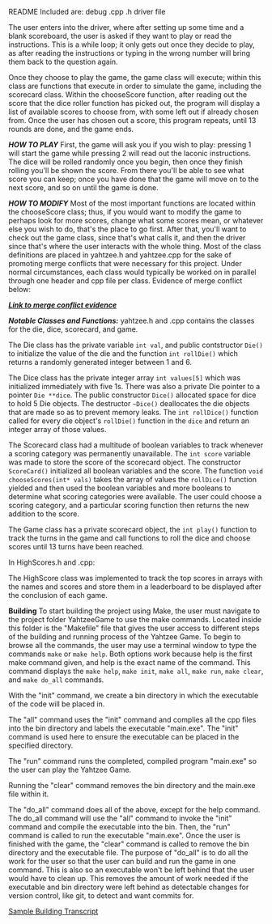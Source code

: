 README
Included are:
debug
.cpp
.h
driver file

The user enters into the driver, where after setting up some time and a blank scoreboard, the user is asked if they want to play or read the instructions. This is a while loop; it only gets out once they decide to play, as after reading the instructions or typing in the wrong number will bring them back to the question again.

Once they choose to play the game, the game class will execute; within this class are functions that execute in order to simulate the game, including the scorecard class. Within the chooseScore function, after reading out the score that the dice roller function has picked out, the program will display a list of available scores to choose from, with some left out if already chosen from. Once the user has chosen out a score, this program repeats, until 13 rounds are done, and the game ends. 

***HOW TO PLAY***
First, the game will ask you if you wish to play: pressing 1 will start the game while pressing 2 will read out the laconic instructions.
The dice will be rolled randomly once you begin, then once they finish rolling you'll be shown the score. From there you'll be able to see what score you can keep; once you have done that the game will move on to the next score, and so on until the game is done.

***HOW TO MODIFY***
Most of the most important functions are located within the chooseScore class; thus, if you would want to modify the game to perhaps look for more scores, change what some scores mean, or whatever else you wish to do, that's the place to go first. After that, you'll want to check out the game class, since that's what calls it, and then the driver since that's where the user interacts with the whole thing. Most of the class definitions are placed in yahtzee.h and yahtzee.cpp for the sake of promoting merge conflicts that were necessary for this project. Under normal circumstances, each class would typically be worked on in parallel through one header and cpp file per class. Evidence of merge conflict below:


***[Link to merge conflict evidence](https://falconbgsu-my.sharepoint.com/:i:/g/personal/xgschwi_bgsu_edu/Ef5NJqH8vPBAtjjCLZEVxFcBTnP-qbI3Hw0zlKiycduG0w?e=p3pdcu)***

***Notable Classes and Functions:***
yahtzee.h and .cpp contains the classes for the die, dice, scorecard, and game.

The Die class has the private variable `int val`, and public contstructor `Die()` to initialize the value of the die and the function `int rollDie()` which returns a randomly generated integer between 1 and 6.

The Dice class has the private integer array `int values[5]` which was initialized immediately with five 1s. There was also a private Die pointer to a pointer `Die **dice`. The public constructor `Dice()` allocated space for dice to hold 5 Die objects. The destructor `~Dice()` deallocates the die objects that are made so as to prevent memory leaks. The `int rollDice()` function called for every die object's `rollDie()` function in the `dice` and return an integer array of those values.

The Scorecard class had a multitude of boolean variables to track whenever a scoring category was permanently unavailable. The `int score` variable was made to store the score of the scorecard object. The constructor `ScoreCard()` initialized all boolean variables and the score. The function `void chooseScores(int* vals)` takes the array of values the `rollDice()` function yielded and then used the boolean variables and more booleans to determine what scoring categories were available. The user could choose a scoring category, and a particular scoring function then returns the new addition to the score.

The Game class has a private scorecard object, the `int play()` function to track the turns in the game and call functions to roll the dice and choose scores until 13 turns have been reached. 

In HighScores.h and .cpp:

The HighScore class was implemented to track the top scores in arrays with the names and scores and store them in a leaderboard to be displayed after the conclusion of each game.

****Building****
To start building the project using Make, the user must navigate to the project folder YahtzeeGame to use the make commands. Located inside this folder is the "Makefile" file that gives the user access to different steps of the building and running process of the Yahtzee Game. To begin to browse all the commands, the user may use a terminal window to type the commands `make` or `make help`. Both options work because help is the first make command given, and help is the exact name of the command. This command displays the `make help`, `make init`, `make all`, `make run`, `make clear`, and `make do_all` commands. 

With the "init" command, we create a bin directory in which the executable of the code will be placed in. 

The "all" command uses the "init" command and complies all the cpp files into the bin directory and labels the executable "main.exe". The "init" command is used here to ensure the executable can be placed in the specified directory.

The "run" command runs the completed, compiled program "main.exe" so the user can play the Yahtzee Game. 

Running the "clear" command removes the bin directory and the main.exe file within it.

The "do_all" command does all of the above, except for the help command. The do_all command will use the "all" command to invoke the "init" command and compile the executable into the bin. Then, the "run" command is called to run the executable "main.exe". Once the user is finished with the game, the "clear" command is called to remove the bin directory and the executable file. The purpose of "do_all" is to do all the work for the user so that the user can build and run the game in one command. This is also so an executable won't be left behind that the user would have to clean up. This removes the amount of work needed if the executable and bin directory were left behind as detectable changes for version control, like git, to detect and want commits for.


[Sample Building Transcript](https://falconbgsu-my.sharepoint.com/:t:/g/personal/xgschwi_bgsu_edu/EcijVrgG17pPmIIJv0lvNucBJcocFtSQQ_LBa691TZNfIw?e=Ekxd1i)